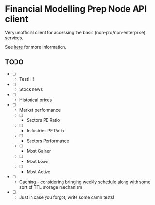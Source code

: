# Financial Modelling Prep Node API client

Very unofficial client for accessing the basic (non-pro/non-enterprise) services.

See [here](https://site.financialmodelingprep.com/developer/docs) for more information.

## TODO

- [ ] - Test!!!!!
- [ ] - Stock news
- [ ] - Historical prices
- [ ] - Market performance
  - [ ] - Sectors PE Ratio
  - [ ] - Industries PE Ratio
  - [ ] - Sectors Performance
  - [ ] - Most Gainer
  - [ ] - Most Loser
  - [ ] - Most Active
- [ ] - Caching - considering bringing weekly schedule along with some sort of TTL storage mechanism
- [ ] - Just in case you forgot, write some damn tests!
